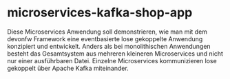 # microservices-kafka-shop-app
Diese Microservices Anwendung soll demonstrieren, wie man mit dem devonfw Framework eine eventbasierte lose gekoppelte Anwendung konzipiert und entwickelt. Anders als bei monolithischen Anwendungen besteht das Gesamtsystem aus mehreren kleineren Microservices und nicht nur einer ausführbaren Datei. Einzelne Microservices kommunizieren lose gekoppelt über Apache Kafka miteinander. 
